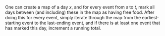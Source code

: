 One can create a map of a day *x*, and for every event from *s* to *t*, mark all days between (and including) these in the map as having free food. After doing this for every event, simply iterate through the map from the earliest-starting event to the last-ending event, and if there is at least one event that has marked this day, increment a running total.
